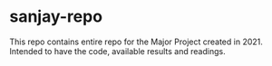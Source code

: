 # sanjay-repo
This repo contains entire repo for the Major Project created in 2021. Intended to have the code, available results and readings.

